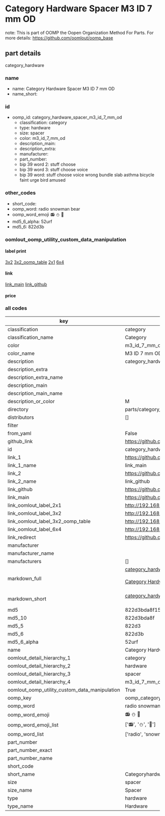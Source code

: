 # Category Hardware Spacer M3 ID 7 mm OD  

note: This is part of OOMP the Oopen Organization Method For Parts. For more details: https://github.com/oomlout/oomp_base

##  part details
  



category_hardware



### name
* name: Category Hardware Spacer M3 ID 7 mm OD
* name_short: 
### id
* oomp_id: category_hardware_spacer_m3_id_7_mm_od
  * classification: category
  * type: hardware
  * size: spacer
  * color: m3_id_7_mm_od
  * description_main: 
  * description_extra: 
  * manufacturer: 
  * part_number: 
  * bip 39 word 2: stuff choose
  * bip 39 word 3: stuff choose voice
  * bip 39 word: stuff choose voice wrong bundle slab asthma bicycle faint urge bird amused

### other_codes
* short_code: 
* oomp_word: radio snowman bear
* oomp_word_emoji :radio: :snowman: :bear:
* md5_6_alpha: 52urf
* md5_6: 822d3b






### oomlout_oomp_utility_custom_data_manipulation
#### label print
[3x2](http://192.168.1.245:1112/?label=oomp%2052urf)
[3x2_oomp_table](http://192.168.1.108:1112/?label=oomp%2052urf)
[2x1](http://192.168.1.242:1112/?label=oomp%2052urf)
[6x4](http://192.168.1.55:1112/?label=oomp%2052urf)    

#### link

[link_main](https://github.com/oomlout/oomlout_oomp_version_1_messy/tree/main/parts/category_hardware_spacer_m3_id_7_mm_od) [link_github](https://github.com/oomlout/oomlout_oomp_version_1_messy/tree/main/parts/category_hardware_spacer_m3_id_7_mm_od)                             

#### price







### all codes 
| key | value |  
| --- | --- |  
| classification | category |  
| classification_name | Category |  
| color | m3_id_7_mm_od |  
| color_name | M3 ID 7 mm OD |  
| description | category_hardware |  
| description_extra |  |  
| description_extra_name |  |  
| description_main |  |  
| description_main_name |  |  
| description_or_color | M  |  
| directory | parts/category_hardware_spacer_m3_id_7_mm_od |  
| distributors | [] |  
| filter |  |  
| from_yaml | False |  
| github_link | https://github.com/oomlout/oomlout_oomp_part_src/tree/main/parts/category_hardware_spacer_m3_id_7_mm_od |  
| id | category_hardware_spacer_m3_id_7_mm_od |  
| link_1 | https://github.com/oomlout/oomlout_oomp_version_1_messy/tree/main/parts/category_hardware_spacer_m3_id_7_mm_od |  
| link_1_name | link_main |  
| link_2 | https://github.com/oomlout/oomlout_oomp_version_1_messy/tree/main/parts/category_hardware_spacer_m3_id_7_mm_od |  
| link_2_name | link_github |  
| link_github | https://github.com/oomlout/oomlout_oomp_version_1_messy/tree/main/parts/category_hardware_spacer_m3_id_7_mm_od |  
| link_main | https://github.com/oomlout/oomlout_oomp_version_1_messy/tree/main/parts/category_hardware_spacer_m3_id_7_mm_od |  
| link_oomlout_label_2x1 | http://192.168.1.242:1112/?label=oomp%2052urf |  
| link_oomlout_label_3x2 | http://192.168.1.245:1112/?label=oomp%2052urf |  
| link_oomlout_label_3x2_oomp_table | http://192.168.1.108:1112/?label=oomp%2052urf |  
| link_oomlout_label_6x4 | http://192.168.1.55:1112/?label=oomp%2052urf |  
| link_redirect | https://github.com/oomlout/oomlout_oomp_version_1_messy/tree/main/parts/category_hardware_spacer_m3_id_7_mm_od |  
| manufacturer |  |  
| manufacturer_name |  |  
| manufacturers | [] |  
| markdown_full | [category_hardware_spacer_m3_id_7_mm_od](none)<br>[](none)<br>[Category Hardware Spacer M3 Id 7 Mm Od](none)<br><br> |  
| markdown_short | [category_hardware_spacer_m3_id_7_mm_od](none)<br><br> |  
| md5 | 822d3bda8f15e1c32b8f2febeaca16bc |  
| md5_10 | 822d3bda8f |  
| md5_5 | 822d3 |  
| md5_6 | 822d3b |  
| md5_6_alpha | 52urf |  
| name | Category Hardware Spacer M3 ID 7 mm OD |  
| oomlout_detail_hierarchy_1 | category |  
| oomlout_detail_hierarchy_2 | hardware |  
| oomlout_detail_hierarchy_3 | spacer |  
| oomlout_detail_hierarchy_4 | m3_id_7_mm_od |  
| oomlout_oomp_utility_custom_data_manipulation | True |  
| oomp_key | oomp_category_hardware_spacer_m3_id_7_mm_od |  
| oomp_word | radio snowman bear |  
| oomp_word_emoji | :radio: :snowman: :bear: |  
| oomp_word_emoji_list | [':radio:', ':snowman:', ':bear:'] |  
| oomp_word_list | ['radio', 'snowman', 'bear'] |  
| part_number |  |  
| part_number_exact |  |  
| part_number_name |  |  
| short_code |  |  
| short_name | Categoryhardware |  
| size | spacer |  
| size_name | Spacer |  
| type | hardware |  
| type_name | Hardware |  
